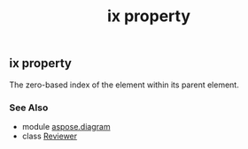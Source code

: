 ﻿---
title: ix property
second_title: Aspose.Diagram for Python via .NET API References
description: 
type: docs
weight: 60
url: /python-net/aspose.diagram/reviewer/ix/
is_root: false
---

## ix property


The zero-based index of the element within its parent element.

### See Also
* module [aspose.diagram](../../)
* class [Reviewer](/diagram/python-net/aspose.diagram/reviewer)
